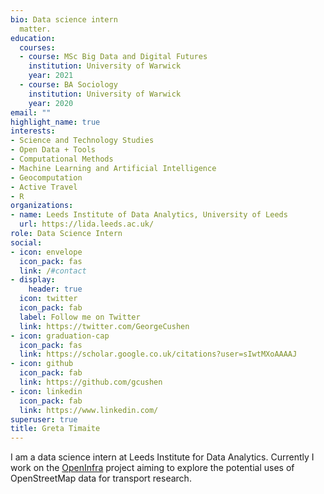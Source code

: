 ```yaml
---
bio: Data science intern
  matter.
education:
  courses:
  - course: MSc Big Data and Digital Futures
    institution: University of Warwick
    year: 2021
  - course: BA Sociology
    institution: University of Warwick
    year: 2020
email: ""
highlight_name: true
interests:
- Science and Technology Studies
- Open Data + Tools
- Computational Methods
- Machine Learning and Artificial Intelligence
- Geocomputation
- Active Travel
- R
organizations:
- name: Leeds Institute of Data Analytics, University of Leeds
  url: https://lida.leeds.ac.uk/
role: Data Science Intern
social:
- icon: envelope
  icon_pack: fas
  link: /#contact
- display:
    header: true
  icon: twitter
  icon_pack: fab
  label: Follow me on Twitter
  link: https://twitter.com/GeorgeCushen
- icon: graduation-cap
  icon_pack: fas
  link: https://scholar.google.co.uk/citations?user=sIwtMXoAAAAJ
- icon: github
  icon_pack: fab
  link: https://github.com/gcushen
- icon: linkedin
  icon_pack: fab
  link: https://www.linkedin.com/
superuser: true
title: Greta Timaite
---
```


I am a data science intern at Leeds Institute for Data Analytics. Currently I work on the [OpenInfra](https://github.com/udsleeds/openinfra) project aiming to explore the potential uses of OpenStreetMap data for transport research.
